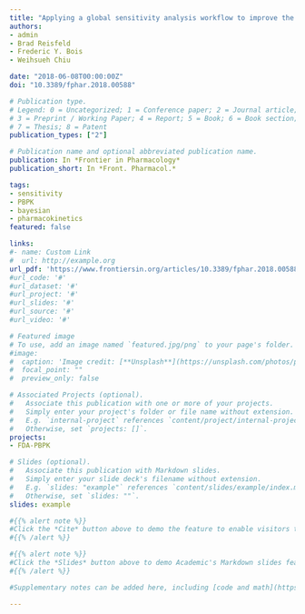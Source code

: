 ```yaml
---
title: "Applying a global sensitivity analysis workflow to improve the computational efficiencies in physiologically-based pharmacokinetic modeling"
authors:
- admin
- Brad Reisfeld
- Frederic Y. Bois
- Weihsueh Chiu

date: "2018-06-08T00:00:00Z"
doi: "10.3389/fphar.2018.00588"

# Publication type.
# Legend: 0 = Uncategorized; 1 = Conference paper; 2 = Journal article;
# 3 = Preprint / Working Paper; 4 = Report; 5 = Book; 6 = Book section;
# 7 = Thesis; 8 = Patent
publication_types: ["2"]

# Publication name and optional abbreviated publication name.
publication: In *Frontier in Pharmacology*
publication_short: In *Front. Pharmacol.*

tags:
- sensitivity
- PBPK
- bayesian
- pharmacokinetics
featured: false

links:
#- name: Custom Link
#  url: http://example.org
url_pdf: 'https://www.frontiersin.org/articles/10.3389/fphar.2018.00588/pdf'
#url_code: '#'
#url_dataset: '#'
#url_project: '#'
#url_slides: '#'
#url_source: '#'
#url_video: '#'

# Featured image
# To use, add an image named `featured.jpg/png` to your page's folder. 
#image:
#  caption: 'Image credit: [**Unsplash**](https://unsplash.com/photos/pLCdAaMFLTE)'
#  focal_point: ""
#  preview_only: false

# Associated Projects (optional).
#   Associate this publication with one or more of your projects.
#   Simply enter your project's folder or file name without extension.
#   E.g. `internal-project` references `content/project/internal-project/index.md`.
#   Otherwise, set `projects: []`.
projects:
- FDA-PBPK

# Slides (optional).
#   Associate this publication with Markdown slides.
#   Simply enter your slide deck's filename without extension.
#   E.g. `slides: "example"` references `content/slides/example/index.md`.
#   Otherwise, set `slides: ""`.
slides: example

#{{% alert note %}}
#Click the *Cite* button above to demo the feature to enable visitors to import publication metadata into their reference management software.
#{{% /alert %}}

#{{% alert note %}}
#Click the *Slides* button above to demo Academic's Markdown slides feature.
#{{% /alert %}}

#Supplementary notes can be added here, including [code and math](https://sourcethemes.com/academic/docs/writing-markdown-latex/).

---
```

